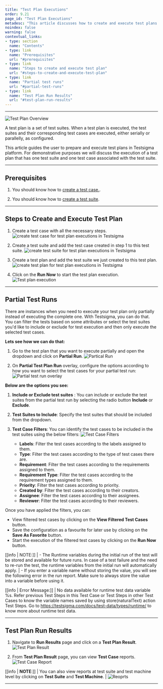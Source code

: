 ```yaml
---
title: "Test Plan Executions"
order: 9.21
page_id: "Test Plan Executions"
metadesc: "This article discusses how to create and execute test plans in Testsigma platform | Understand normal test runs and partial test runs in the Testsigma"
noindex: false
warning: false
contextual_links:
- type: section
  name: "Contents"
- type: link
  name: "Prerequisites"
  url: "#prerequisites"
- type: link
  name: "Steps to create and execute test plan"
  url: "#steps-to-create-and-execute-test-plan"
- type: link
  name: "Partial test runs"
  url: "#partial-test-runs"
- type: link
  name: "Test Plan Run Results"
  url: "#test-plan-run-results"
---
```


---

![Test Plan Overview](https://docs.testsigma.com/images/test-plan-executions/test-plan-overview.jpeg)

A test plan is a set of test suites. When a test plan is executed, the test suites and their corresponding test cases are executed, either serially or parallelly, as configured.


This article guides the user to prepare and execute test plans in Testsigma platform. For demonstrative purposes we will discuss the execution of a test plan that has one test suite and one test case associated with the test suite.


---


## **Prerequisites**


1. You should know how to [create a test case.](https://testsigma.com/docs/test-cases/manage/add-edit-delete/).


2. You should know how to [create a test suite](https://testsigma.com/docs/test-management/test-suites/overview/#create-test-suite).


---

## **Steps to Create and Execute Test Plan**

1. Create a test case with all the necessary steps. 
![create test case for test plan executions in Testsigma](https://s3.amazonaws.com/static-docs.testsigma.com/new_images/projects/applications/create_testcase_mtc.gif)
 
2. Create a test suite and add the test case created in step 1 to this test suite.
![create test suite for test plan executions in Testsigma](https://s3.amazonaws.com/static-docs.testsigma.com/new_images/projects/applications/creating_a_testsuite.gif)


3. Create a test plan and add the test suite we just created to this test plan.
![create test plan for test plan executions in Testsigma](https://s3.amazonaws.com/static-docs.testsigma.com/new_images/projects/applications/creatinga_testplan.gif)


1. Click on the **Run Now** to start the test plan execution.
![Test plan execution](https://s3.amazonaws.com/static-docs.testsigma.com/new_images/projects/applications/rntptpexe.png)



---

## **Partial Test Runs**

There are instances when you need to execute your test plan only partially instead of executing the complete one. With Testsigma, you can do that. You can filter the tests based on some attributes or select the test suites you'd like to include or exclude for test execution and then only execute the selected test cases. 

**Lets see how we can do that:**

1. Go to the test plan that you want to execute partially and open the dropdown and click on **Partial Run**. 
![Partical Run](https://s3.amazonaws.com/static-docs.testsigma.com/new_images/projects/applications/ptpeexe.png)


1. On **Partial  Test Plan Run** overlay, configure the options according to how you want to select the test cases for your partial test run:
![Partial test run overlay](https://s3.amazonaws.com/static-docs.testsigma.com/new_images/projects/applications/ptprlo.png)

**Below are the options you see:**

1. **Include or Exclude test suites** : You can include or exclude the test suites from the partial test run by selecting the radio button **Include** or **Exclude**.
2. **Test Suites to Include**: Specify the test suites that should be included from the dropdown.


3. **Test Case Filters**: You can identify the test cases to be included in the test suites using the below filters:
![Test Case Filters](https://s3.amazonaws.com/static-docs.testsigma.com/new_images/projects/applications/tpprtcfilt.png)
    - **Labels**: Filter the test cases according to the labels assigned to them.
    - **Type**: Filter the test cases according to the type of test cases there are. 
    - **Requirement**: Filter the test cases according to the requirements assigned to them. 
    - **Requirement Type**: Filter the test cases according to the requirement types assigned to them.
    - **Priority**: Filter the test cases according to priority.
    - **Created by**: Filter the test cases according to their creators.
    - **Assignee**: Filter the test cases according to their assignees.
    - **Reviewer**: Filter the test cases according to their reviewers.

Once you have applied the filters, you can:

- View filtered test cases by clicking on the **View Filtered Test Cases** button.
- Save the configuration as a favourite for later use by clicking on the **Save As Favorite** button.
- Start the execution of the filtered test cases by clicking on the **Run Now** button.


[[info | NOTE:]]
| - The Runtime variables during the initial run of the test will be stored and available for future runs. In case of a test failure and the need to re-run the test, the runtime variables from the initial run will automatically apply.
| - If you enter a variable name without storing the value, you will see the following error in the run report. Make sure to always store the value into a variable before using it.

[[info | Error Message:]]
| No data available for runtime test data variable %s. Refer previous Test Steps in this Test Case or Test Steps in other Test Cases to know the variable names saved by using store(naturalText) action Test Steps. Go to https://testsigma.com/docs/test-data/types/runtime/ to know more about runtime test data.


---


## **Test Plan Run Results**


1. Navigate to **Run Results** page and click on a **Test Plan Result**.
![Test Plan Result](https://s3.amazonaws.com/static-docs.testsigma.com/new_images/projects/applications/ddrrnav.png)


2. From **Test Plan Result** page, you can view **Test Case** reports. 
![Test Case Report](https://s3.amazonaws.com/static-docs.testsigma.com/new_images/projects/applications/ddrrtcr.png)


[[info | **NOTE**:]]
| You can also view reports at test suite and test machine level by clicking on **Test Suite** and **Test Machine**. 
| ![Reoprts](https://s3.amazonaws.com/static-docs.testsigma.com/new_images/projects/applications/ddrrtstm.png)



---